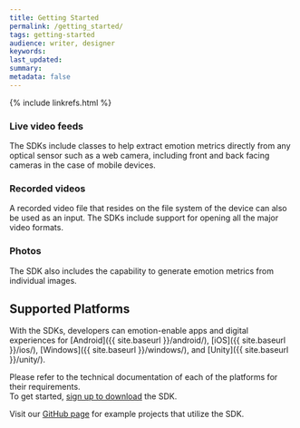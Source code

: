 ```yaml
---
title: Getting Started
permalink: /getting_started/
tags: getting-started
audience: writer, designer
keywords: 
last_updated: 
summary: 
metadata: false
---
```

{% include linkrefs.html %} 

### Live video feeds

The SDKs include classes to help extract emotion metrics directly from any optical sensor such as a web camera, including front and back facing cameras in the case of mobile devices.

### Recorded videos

A recorded video file that resides on the file system of the device can also be used as an input. The SDKs include support for opening all the major video formats.


### Photos

The SDK also includes the capability to generate emotion metrics from individual images. 

## Supported Platforms

With the SDKs, developers can emotion-enable apps and digital experiences for [Android]({{ site.baseurl }}/android/), [iOS]({{ site.baseurl }}/ios/), [Windows]({{ site.baseurl }}/windows/), and [Unity]({{ site.baseurl }}/unity/).

Please refer to the technical documentation of each of the platforms for their requirements.  
To get started, <a href="http://www.affectiva.com/solutions/apis-sdks/" target=_blank>sign up to download</a> the SDK.

Visit our <a href=https://github.com/Affectiva target=_blank>GitHub page</a> for example projects that utilize the SDK.
